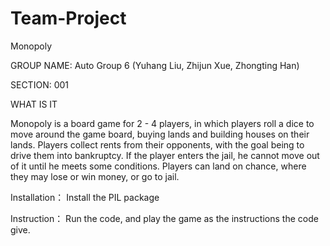 # Team-Project
Monopoly

GROUP NAME: Auto Group 6 (Yuhang Liu, Zhijun Xue, Zhongting Han)

SECTION: 001

WHAT IS IT

Monopoly is a board game for 2 - 4 players, in which players roll a dice to move around the game board, buying lands and building houses on their lands. Players collect rents from their opponents, with the goal being to drive them into bankruptcy. If the player enters the jail, he cannot move out of it until he meets some conditions.  Players can land on chance, where they may lose or win money, or go to jail. 

Installation：
Install the PIL package


Instruction：
Run the code, and play the game as the instructions the code give. 
